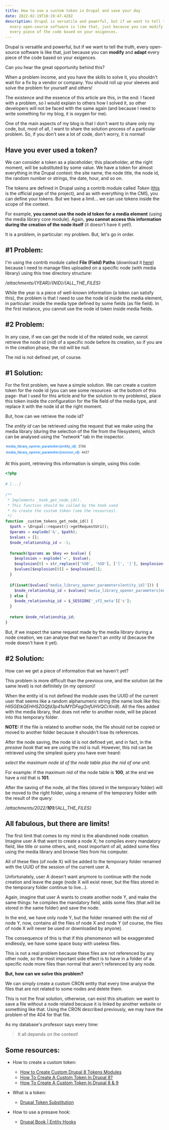 ```yaml
---
title: How to use a custom token in Drupal and save your day
date: 2022-02-19T18:19:47.428Z
description: Drupal is versatile and powerful, but if we want to tell the truth,
  every open-source software is like that, just because you can modify and adapt
  every piece of the code based on your exigences.
---
```

Drupal is versatile and powerful, but if we want to tell the truth, every open-source software is like that, just because you can **modify** and **adapt** every piece of the code based on your exigences.

Can you hear the great opportunity behind this?

When a problem income, and you have the skills to solve it, you shouldn't wait for a fix by a vendor or company. You should roll up your sleeves and solve the problem for yourself and others!

The existence and the essence of this article are this, in the end: I faced with a problem, so I would explain to others how I solved it, so other developers will not be faced with the same again (and because I need to write something for my blog, it is oxygen for me).

One of the main aspects of my blog is that I don't want to share only my code, but, most of all, I want to share the solution process of a particular problem. So, if you don't see a lot of code, don't worry, it is normal!

## Have you ever used a token?

We can consider a token as a placeholder; this placeholder, at the right moment, will be substituted by some value. We have a token for almost everything in the Drupal context: the site name, the node title, the node id, the random number or strings, the date, hour, and so on.

The tokens are defined in Drupal using a contrib module called *Token* ([this](https://www.drupal.org/project/token) is the official page of the project), and as with everything in the CMS, you can define your tokens. But we have a limit... we can use tokens inside the scope of the context.

For example, **you cannot use the node id token for a media element** (using the media library core module). Again, **you cannot access this information during the creation of the node itself** (it doesn't have it yet!).

It is a problem, in particular: my problem. But, let's go in order.

## \#1 Problem:

I'm using the contrib module called **File (Field) Paths** (download it [here](https://www.drupal.org/project/filefield_paths)) because I need to manage files uploaded on a specific node (with media library) using this tree directory structure:

*/attachments/{YEAR}/{NID}/{ALL_THE_FILES}*

While the year is a piece of well-known information (a token can satisfy this), the problem is that I need to use the node id inside the media element, in particular: inside the media type defined by some fields (as file field). In the first instance, you cannot use the node id token inside media fields.

## \#2 Problem:

In any case, if we can get the node id of the related node, we cannot retrieve the node id (*nid*) of a specific node before its creation, so if you are in the creation phase, the nid will be null.

The nid is not defined yet, of course.

## \#1 Solution:

For the first problem, we have a simple solution. We can create a custom token for the node id (you can see some resources -at the bottom of this page- that I used for this article and for the solution to my problems), place this token inside the configuration for the file field of the media type, and replace it with the node id at the right moment.

But, how can we retrieve the node id?

The *entity id* can be retrieved using the request that we make using the media library (during the selection of the file from the filesystem), which can be analysed using the *"network"* tab in the inspector.

![The entity ID of the current node from the POST request.](request_media_library.png "The entity ID of the current node from the POST request.")

At this point, retrieving this information is simple, using this code:

```php
<?php

# [...]

/**
 * Implements _hook_get_node_id().
 * This function should be called by the hook used
 * to create the custom token (see the resources).
 */
function _custom_tokens_get_node_id() {
  $path = \Drupal::request()->getRequestUri();
  $params = explode('&', $path);
  $values = [];
  $node_relationship_id = -1;
 
  foreach($params as $key => $value) {
    $explosion = explode('=', $value);
    $explosion[0] = str_replace(['%5B', '%5D'], ['[', ']'], $explosion[0]);
    $values[$explosion[0]] = $explosion[1];
  }

  if(isset($values['media_library_opener_parameters[entity_id]'])) {
    $node_relationship_id = $values['media_library_opener_parameters[entity_id]'];
  } else {
    $node_relationship_id = $_SESSION['_sf2_meta']['s'];
  }

  return $node_relationship_id;
}
```

But, if we inspect the same request made by the media library during a node creation, we can analyse that we haven't an *entity id* (because the node doesn't have it yet).

## \#2 Solution:

How can we get a piece of information that we haven't yet?

This problem is more difficult than the previous one, and the solution (at the same level) is not definitely (in my opinion)!

When the entity id is not defined the module uses the UUID of the current user that seems like a random alphanumeric string (the name look like this: *Hll5GEtkQEHHSZGQfd3p41siMYDFagOnfUHVQCrXni8*). All the files added with the media library, that does not refer to another node, will be placed into this temporary folder.

**NOTE:** If the file is related to another node, the file should not be copied or moved to another folder because it shouldn't lose its references.

After the node saving, the node id is not defined yet, and in fact, in the *presave* *hook* that we are using the nid is null. However, this nid can be retrieved using the simplest query you have ever heard:

*select the maximum node id of the node table plus the nid of one unit.*

For example: if the maximum nid of the node table is **100**, at the end we have a nid that is **101**.

After the saving of the node, all the files (stored in the temporary folder) will be moved to the right folder, using a rename of the temporary folder with the result of the query:

*/attachments/2022/**101**/{ALL_THE_FILES}*

## All fabulous, but there are limits!

The first limit that comes to my mind is the abandoned node creation. Imagine user A that want to create a node X; he compiles every mandatory field, like title or some others, and, most important of all, added some files using the media library and browse files from his computer. 

All of these files (of node X) will be added to the temporary folder renamed with the UUID of the session of the current user A.

Unfortunately, user A doesn't want anymore to continue with the node creation and leave the page (node X will exist never, but the files stored in the temporary folder continue to live...).

Again, imagine that user A wants to create another node Y, and make the same things: he compiles the mandatory field, adds some files (that will be stored in the same folder) and save the node.

In the end, we have only node Y, but the folder renamed with the nid of node Y, now, contains all the files of node X and node Y (of course, the files of node X will never be used or downloaded by anyone).

The consequence of this is that if this phenomenon will be exaggerated endlessly, we have some space busy with useless files. 

This is not a real problem because these files are not referenced by any other node, so the most important side effect is to have in a folder of a specific node more files than normal that aren't referenced by any node. 

**But, how can we solve this problem?**

We can simply create a custom CRON entity that every time analyse the files that are not related to some nodes and delete them.

This is not the final solution, otherwise, can exist this situation: we want to save a file without a node related because it is linked by another website or something like that. Using the CRON described previously, we may have the problem of the 404 for that file.

As my database's professor says every time: 

> It all depends on the context!

## Some resources:

* How to create a custom token:

  * [How to Create Custom Drupal 8 Tokens Modules](https://www.cloudways.com/blog/create-custom-drupal-token-modules/)
  * [How To Create A Custom Token In Drupal 8?](https://opensenselabs.com/blogs/tech/how-create-custom-token-drupal-8)
  * [How To Create A Custom Token In Drupal 8 & 9](https://codimth.com/blog/web/drupal/how-create-custom-token-drupal-8-9)
* What is a token:

  * [Drupal Token Substitution](https://www.rapiddg.com/article/drupal-token-substitution)
* How to use a presave hook:[](https://drupalbook.org/drupal/9113-entity-hooks)

  * [Drupal Book | Entity Hooks](https://drupalbook.org/drupal/9113-entity-hooks)